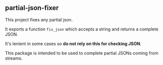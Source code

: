 ## partial-json-fixer

This project fixes any partial json.

It exports a function `fix_json` which accepts a string and returns a complete JSON.

It's lenient in some cases so **do not rely on this for checking JSON**.

This package is intended to be used to complete partial JSONs coming from streams.
